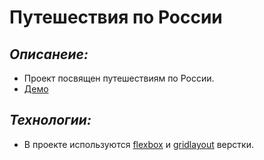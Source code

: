# __Путешествия по России__
## ___Описанеие:___
* Проект посвящен путешествиям по России.
* [Демо](https://km-forprojects.github.io/russian-travel-project/index.html)
## ___Технологии:___
* В проекте используются [flexbox](https://developer.mozilla.org/ru/docs/Learn/CSS/CSS_layout/Flexbox) и [gridlayout](https://developer.mozilla.org/ru/docs/Web/CSS/CSS_Grid_Layout/Basic_Concepts_of_Grid_Layout) верстки.

